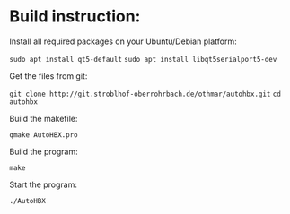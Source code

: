 # Build instruction:

Install all required packages on your Ubuntu/Debian platform:

`sudo apt install qt5-default`
`sudo apt install libqt5serialport5-dev`

Get the files from git:

`git clone http://git.stroblhof-oberrohrbach.de/othmar/autohbx.git`
`cd autohbx`

Build the makefile:

`qmake AutoHBX.pro`

Build the program:

`make`

Start the program:

`./AutoHBX`